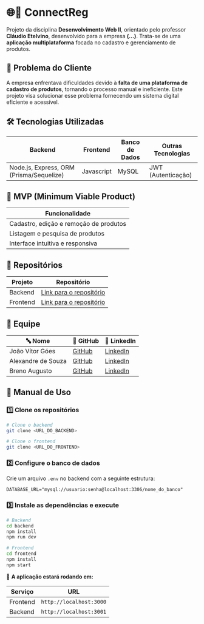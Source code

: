 # 🌐📝 ConnectReg 

Projeto da disciplina **Desenvolvimento Web II**, orientado pelo professor **Cláudio Etelvino**, desenvolvido para a empresa **(...)**. Trata-se de uma **aplicação multiplataforma** focada no cadastro e gerenciamento de produtos.

## 📌 Problema do Cliente

A empresa enfrentava dificuldades devido à **falta de uma plataforma de cadastro de produtos**, tornando o processo manual e ineficiente. Este projeto visa solucionar esse problema fornecendo um sistema digital eficiente e acessível.

## 🛠️ Tecnologias Utilizadas

| Backend | Frontend | Banco de Dados | Outras Tecnologias |
|---------|---------|---------------|-------------------|
| Node.js, Express, ORM (Prisma/Sequelize) | Javascript | MySQL | JWT (Autenticação) |

## 🎯 MVP (Minimum Viable Product)

| Funcionalidade |
|---------------|
| Cadastro, edição e remoção de produtos |
| Listagem e pesquisa de produtos |
| Interface intuitiva e responsiva |

## 📂 Repositórios

| Projeto | Repositório |
|---------|------------|
| Backend | [Link para o repositório](#https://github.com/MagNumGomes/ConnectReg/blob/main/connectreg_back) |
| Frontend | [Link para o repositório](#https://github.com/MagNumGomes/ConnectReg/blob/main/connectreg_front) |

## 👥 Equipe

| 🔤 Nome | 🔗 GitHub | 🔗 LinkedIn |
|---------|----------|------------|
| João Vítor Góes | [GitHub](https://github.com/MagNumGomes) | [LinkedIn](https://www.linkedin.com/in/joaovitorgoes/) |
| Alexandre de Souza | [GitHub](https://github.com/AlexandreFatec) | [LinkedIn]() |
| Breno Augusto | [GitHub](https://github.com/brenoasj) | [LinkedIn]() |

## 📖 Manual de Uso

### 1️⃣ Clone os repositórios
```bash
# Clone o backend
git clone <URL_DO_BACKEND>

# Clone o frontend
git clone <URL_DO_FRONTEND>
```

### 2️⃣ Configure o banco de dados
Crie um arquivo `.env` no backend com a seguinte estrutura:
```env
DATABASE_URL="mysql://usuario:senha@localhost:3306/nome_do_banco"
```

### 3️⃣ Instale as dependências e execute
```bash
# Backend
cd backend
npm install
npm run dev

# Frontend
cd frontend
npm install
npm start
```

🔗 **A aplicação estará rodando em:**

| Serviço | URL |
|---------|-----|
| Frontend | `http://localhost:3000` |
| Backend | `http://localhost:3001` |
